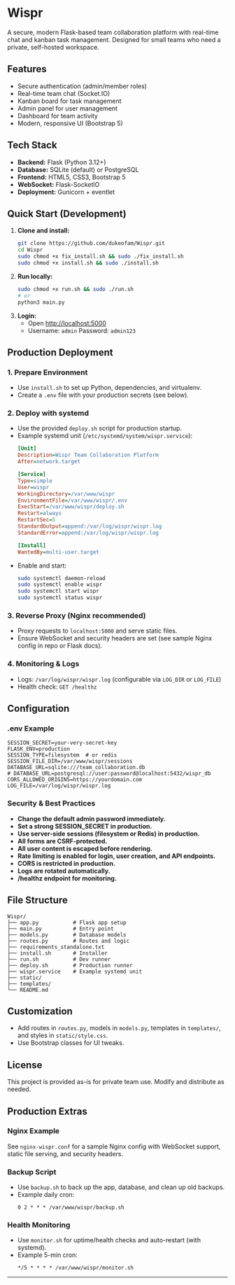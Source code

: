 # Wispr

A secure, modern Flask-based team collaboration platform with real-time chat and kanban task management. Designed for small teams who need a private, self-hosted workspace.

## Features
- Secure authentication (admin/member roles)
- Real-time team chat (Socket.IO)
- Kanban board for task management
- Admin panel for user management
- Dashboard for team activity
- Modern, responsive UI (Bootstrap 5)

## Tech Stack
- **Backend:** Flask (Python 3.12+)
- **Database:** SQLite (default) or PostgreSQL
- **Frontend:** HTML5, CSS3, Bootstrap 5
- **WebSocket:** Flask-SocketIO
- **Deployment:** Gunicorn + eventlet

## Quick Start (Development)

1. **Clone and install:**
   ```bash
   git clone https://github.com/dukeofam/Wispr.git
   cd Wispr
   sudo chmod +x fix_install.sh && sudo ./fix_install.sh
   sudo chmod +x install.sh && sudo ./install.sh
   ```
2. **Run locally:**
   ```bash
   sudo chmod +x run.sh && sudo ./run.sh
   # or
   python3 main.py
   ```
3. **Login:**
   - Open [http://localhost:5000](http://localhost:5000)
   - Username: `admin`  Password: `admin123`

## Production Deployment

### 1. Prepare Environment
- Use `install.sh` to set up Python, dependencies, and virtualenv.
- Create a `.env` file with your production secrets (see below).

### 2. Deploy with systemd
- Use the provided `deploy.sh` script for production startup.
- Example systemd unit (`/etc/systemd/system/wispr.service`):
  ```ini
  [Unit]
  Description=Wispr Team Collaboration Platform
  After=network.target

  [Service]
  Type=simple
  User=wispr
  WorkingDirectory=/var/www/wispr
  EnvironmentFile=/var/www/wispr/.env
  ExecStart=/var/www/wispr/deploy.sh
  Restart=always
  RestartSec=5
  StandardOutput=append:/var/log/wispr/wispr.log
  StandardError=append:/var/log/wispr/wispr.log

  [Install]
  WantedBy=multi-user.target
  ```
- Enable and start:
  ```bash
  sudo systemctl daemon-reload
  sudo systemctl enable wispr
  sudo systemctl start wispr
  sudo systemctl status wispr
  ```

### 3. Reverse Proxy (Nginx recommended)
- Proxy requests to `localhost:5000` and serve static files.
- Ensure WebSocket and security headers are set (see sample Nginx config in repo or Flask docs).

### 4. Monitoring & Logs
- Logs: `/var/log/wispr/wispr.log` (configurable via `LOG_DIR` or `LOG_FILE`)
- Health check: `GET /healthz`

## Configuration

### .env Example
```
SESSION_SECRET=your-very-secret-key
FLASK_ENV=production
SESSION_TYPE=filesystem  # or redis
SESSION_FILE_DIR=/var/www/wispr/sessions
DATABASE_URL=sqlite:///team_collaboration.db
# DATABASE_URL=postgresql://user:password@localhost:5432/wispr_db
CORS_ALLOWED_ORIGINS=https://yourdomain.com
LOG_FILE=/var/log/wispr/wispr.log
```

### Security & Best Practices
- **Change the default admin password immediately.**
- **Set a strong SESSION_SECRET in production.**
- **Use server-side sessions (filesystem or Redis) in production.**
- **All forms are CSRF-protected.**
- **All user content is escaped before rendering.**
- **Rate limiting is enabled for login, user creation, and API endpoints.**
- **CORS is restricted in production.**
- **Logs are rotated automatically.**
- **/healthz endpoint for monitoring.**

## File Structure
```
Wispr/
├── app.py           # Flask app setup
├── main.py          # Entry point
├── models.py        # Database models
├── routes.py        # Routes and logic
├── requirements_standalone.txt
├── install.sh       # Installer
├── run.sh           # Dev runner
├── deploy.sh        # Production runner
├── wispr.service    # Example systemd unit
├── static/
├── templates/
└── README.md
```

## Customization
- Add routes in `routes.py`, models in `models.py`, templates in `templates/`, and styles in `static/style.css`.
- Use Bootstrap classes for UI tweaks.

## License
This project is provided as-is for private team use. Modify and distribute as needed.

## Production Extras

### Nginx Example
See `nginx-wispr.conf` for a sample Nginx config with WebSocket support, static file serving, and security headers.

### Backup Script
- Use `backup.sh` to back up the app, database, and clean up old backups.
- Example daily cron:
  ```cron
  0 2 * * * /var/www/wispr/backup.sh
  ```

### Health Monitoring
- Use `monitor.sh` for uptime/health checks and auto-restart (with systemd).
- Example 5-min cron:
  ```cron
  */5 * * * * /var/www/wispr/monitor.sh
  ```

---
